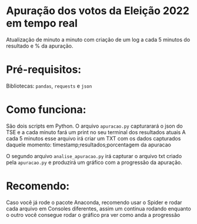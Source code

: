# Apuração dos votos da Eleição 2022 em tempo real

Atualização de minuto a minuto com criação de um log a cada 5 minutos do resultado e % da apuração.

# Pré-requisitos:

Bibliotecas: <code>pandas</code>, <code>requests</code> e <code>json</code>

# Como funciona:

São dois scripts em Python. O arquivo <code>apuracao.py</code> capturarará o json do TSE e a cada minuto fará um print no seu terminal dos resultados atuais
A cada 5 minutos esse arquivo irá criar um TXT com os dados capturados daquele momento:
    timestamp;resultados;porcentagem da apuracao

O segundo arquivo <code>analise_apuracao.py</code> irá capturar o arquivo txt criado pela <code>apuracao.py</code> e produzirá um gráfico com a progressão da apuração.

# Recomendo:

Caso você já rode o pacote Anaconda, recomendo usar o Spider e rodar cada arquivo em Consoles diferentes, assim um continua rodando enquanto o outro você consegue rodar o gráfico pra ver como anda a progressão
